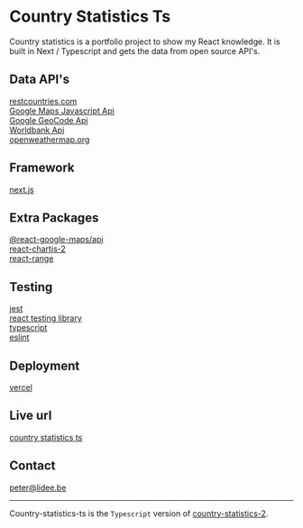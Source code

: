 # Country Statistics Ts

Country statistics is a portfolio project to show my React knowledge. It is built in Next / Typescript and gets the data from open source API's.

## Data API's

[restcountries.com](https://restcountries.com/)  
[Google Maps Javascript Api](https://developers.google.com/maps/documentation/javascript/tutorial)  
[Google GeoCode Api](https://developers.google.com/maps/documentation/geocoding/overview)  
[Worldbank Api](https://databank.worldbank.org/source/health-nutrition-and-population-statistics)  
[openweathermap.org](https://openweathermap.org/current)

## Framework

[next.js](https://nextjs.org/)

## Extra Packages

[@react-google-maps/api](https://www.npmjs.com/package/@react-google-maps/api)  
[react-chartjs-2](https://www.npmjs.com/package/react-chartjs-2)  
[react-range](https://www.npmjs.com/package/react-range)

## Testing

[jest](https://jestjs.io/)  
[react testing library](https://testing-library.com/docs/react-testing-library/intro/)  
[typescript](https://www.typescriptlang.org/)  
[eslint](https://eslint.org/')

## Deployment

[vercel](https://vercel.com/home)

## Live url

[country statistics ts](https://country-statistics-ts.vercel.app/)

## Contact

<peter@lidee.be>

---

Country-statistics-ts is the `Typescript` version of [country-statistics-2](https://github.com/peterlidee/country-statistics-2).
